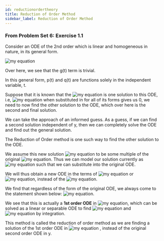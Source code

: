 ```yaml
---
id: reductionordertheory
title: Reduction of Order Method
sidebar_label: Reduction of Order Method
---
```


### From Problem Set 6: Exercise 1.1

Consider an ODE of the 2nd order which is linear and homogeneous in nature, in its general form.

![my equation](https://latex.codecogs.com/gif.download?y%27%27%20+%20p%28t%29y%27%20+%20q%28t%29%3D0)

Over here, we see that the g(t) term is trivial.

In this general form, p(t) and q(t) are functions solely in the independent variable, t.

Suppose that it is known that the ![my equation](https://latex.codecogs.com/gif.download?y_%7B1%7D%28t%29) is one solution to this ODE, i.e, ![my equation](https://latex.codecogs.com/gif.download?y_%7B1%7D%28t%29) when substituted in for all of its forms gives us 0, we need to now find the other solution to the ODE, which over here is the second and final solution.

We can take the approach of an informed guess. As a guess, if we can find a second solution independent of y, then we can completely solve the ODE and find out the general solution.

The Reduction of Order method is one such way to find the other solution to the ODE.

We assume this new solution ![my equation](https://latex.codecogs.com/gif.download?y_%7B2%7D%28t%29) to be some multiple of the original ![my equation](https://latex.codecogs.com/gif.download?y_%7B1%7D%28t%29).
Thus we can model our solution currently as ![my equation](https://latex.codecogs.com/gif.download?y%20%3D%20v%28t%29y_%7B1%7D%28t%29) such that we can substitute into the original ODE.

We will thus obtain a new ODE in the terms of ![my equation](https://latex.codecogs.com/gif.download?v) or![my equation](https://latex.codecogs.com/gif.download?v%27), instead of the ![my equation](https://latex.codecogs.com/gif.download?y_%7B1%7D%28t%29).

We find that regardless of the form of the original ODE, we always come to the statement shown below:
![my equation](https://latex.codecogs.com/gif.download?y_%7B1%7D%28t%29v%27%27%20+%20%282y_%7B1%7D%27+py_%7B1%7D%29v%27%20%3D%200).

We see that this is actually a **1st order ODE** in ![my equation](https://latex.codecogs.com/gif.download?v%27), which can be solved as a linear or separable ODE to find ![my equation](https://latex.codecogs.com/gif.download?v%27) and ![my equation](https://latex.codecogs.com/gif.download?v) by integration.

This method is called the reduction of order method as we are finding a solution of the 1st order ODE in ![my equation](https://latex.codecogs.com/gif.download?v%27) , instead of the original second order ODE in y. 